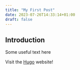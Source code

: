 ```yaml
---
title: "My First Post"
date: 2023-07-26T14:33:14+01:00
draft: false
---
```

## Introduction

Some useful text here

Visit the [Hugo](https://gohugo.io) website!
